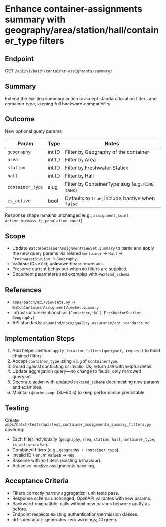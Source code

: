 # Enhance container-assignments summary with geography/area/station/hall/container_type filters

## Endpoint  
GET `/api/v1/batch/container-assignments/summary/`

## Summary  
Extend the existing summary action to accept standard location filters and container type, keeping full backward-compatibility.

## Outcome  
New optional query params:  

| Param            | Type   | Notes                                              |
|------------------|--------|----------------------------------------------------|
| `geography`      | int ID | Filter by Geography of the container               |
| `area`           | int ID | Filter by Area                                     |
| `station`        | int ID | Filter by Freshwater Station                       |
| `hall`           | int ID | Filter by Hall                                     |
| `container_type` | slug   | Filter by ContainerType slug (e.g. `RING`, `TANK`) |
| `is_active`      | bool   | Defaults to `true`; include inactive when `false`  |

Response shape remains unchanged (e.g., `assignment_count`, `active_biomass_kg`, `population_count`).

## Scope  
- Update `BatchContainerAssignmentViewSet.summary` to parse and apply the new query params via related `Container` → `Hall` → `FreshwaterStation` → `Geography`.  
- Validate IDs exist; unknown filters return `400`.  
- Preserve current behaviour when no filters are supplied.  
- Document parameters and examples with `@extend_schema`.  

## References  
- `apps/batch/api/viewsets.py` → `BatchContainerAssignmentViewSet.summary`  
- Infrastructure relationships (`Container`, `Hall`, `FreshwaterStation`, `Geography`)  
- API standards: `aquamind/docs/quality_assurance/api_standards.md`  

## Implementation Steps  
1. Add helper method `apply_location_filters(queryset, request)` to build chained filters.  
2. Accept `container_type` using `slug` of `ContainerType`.  
3. Guard against conflicting or invalid IDs; return `400` with helpful detail.  
4. Update aggregation query—no change to fields, only narrowed queryset.  
5. Decorate action with updated `@extend_schema` documenting new params and examples.  
6. Maintain `@cache_page` (30–60 s) to keep performance predictable.  

## Testing  
Create `apps/batch/tests/api/test_container_assignments_summary_filters.py` covering:  
- Each filter individually (`geography`, `area`, `station`, `hall`, `container_type`, `is_active=false`).  
- Combined filters (e.g., `geography + container_type`).  
- Invalid ID / enum values → `400`.  
- Baseline with no filters (existing behaviour).  
- Active vs inactive assignments handling.  

## Acceptance Criteria  
- Filters correctly narrow aggregation; unit tests pass.  
- Response schema unchanged; OpenAPI validates with new params.  
- Backward-compatible: calls without new params behave exactly as before.  
- Endpoint respects existing authentication/permission classes.  
- drf-spectacular generates zero warnings; CI green.
